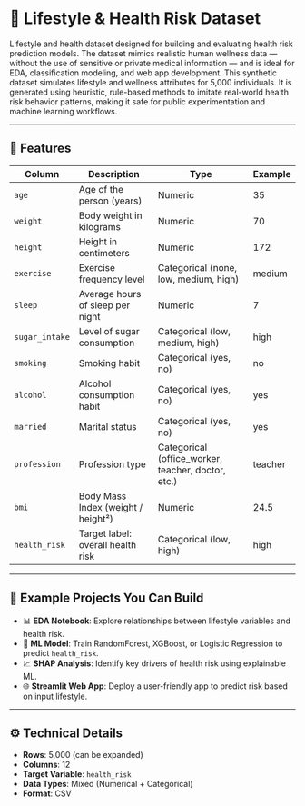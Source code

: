 # 🏥 Lifestyle & Health Risk Dataset

Lifestyle and health dataset designed for building and evaluating health risk prediction models. The dataset mimics realistic human wellness data — without the use of sensitive or private medical information — and is ideal for EDA, classification modeling, and web app development.
This synthetic dataset simulates lifestyle and wellness attributes for 5,000 individuals. It is generated using heuristic, rule-based methods to imitate real-world health risk behavior patterns, making it safe for public experimentation and machine learning workflows.

---

## 🧾 Features

| Column         | Description                                      | Type                               | Example          |
|----------------|--------------------------------------------------|------------------------------------|------------------|
| `age`          | Age of the person (years)                        | Numeric                             | 35               |
| `weight`       | Body weight in kilograms                         | Numeric                             | 70               |
| `height`       | Height in centimeters                            | Numeric                             | 172              |
| `exercise`     | Exercise frequency level                         | Categorical (none, low, medium, high) | medium        |
| `sleep`        | Average hours of sleep per night                 | Numeric                             | 7                |
| `sugar_intake` | Level of sugar consumption                       | Categorical (low, medium, high)     | high             |
| `smoking`      | Smoking habit                                    | Categorical (yes, no)               | no               |
| `alcohol`      | Alcohol consumption habit                        | Categorical (yes, no)               | yes              |
| `married`      | Marital status                                   | Categorical (yes, no)               | yes              |
| `profession`   | Profession type                                  | Categorical (office_worker, teacher, doctor, etc.) | teacher |
| `bmi`          | Body Mass Index (weight / height²)               | Numeric                             | 24.5             |
| `health_risk`  | Target label: overall health risk                | Categorical (low, high)             | high             |

---

## 🧪 Example Projects You Can Build

- 📊 **EDA Notebook**: Explore relationships between lifestyle variables and health risk.
- 🧠 **ML Model**: Train RandomForest, XGBoost, or Logistic Regression to predict `health_risk`.
- 📈 **SHAP Analysis**: Identify key drivers of health risk using explainable ML.
- 🌐 **Streamlit Web App**: Deploy a user-friendly app to predict risk based on input lifestyle.

---

## ⚙️ Technical Details

- **Rows**: 5,000 (can be expanded)
- **Columns**: 12
- **Target Variable**: `health_risk`
- **Data Types**: Mixed (Numerical + Categorical)
- **Format**: CSV
